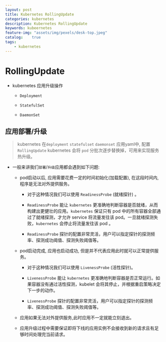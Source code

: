 ```yaml
---
layout: post
title: Kubernetes RollingUpdate
categories: kubernetes
description: Kubernetes RollingUpdate 
keywords: kubeernetes
feature-img: "assets/img/pexels/desk-top.jpeg"
catalog:    true
tags:
    - kubernetes
---
```



# RollingUpdate

  * kubernetes 应用升级操作

    * `Deployment`

    * `StatefulSet`

    * `DaemonSet`


## 应用部署/升级

> kubernetes 在`deployment` `statefulset` `daemonset` 应用yaml中, 配置 `RollingUpdate`  kubernetes 会将 `pod` 分批次逐步替换掉，可用来实现服务热升级。


* 一般来讲我们`部署`/`升级`应用都会遇到如下问题:

  * pod启动以后, 应用需要花费一定的时间初始化(加载配置), 在这段时间内,程序是无法对外提供服务。

    * 对于这种情况我们可以使用 `ReadinessProbe` (就绪探针) 。

    * `ReadinessProbe` 能让 `kubernetes` 更准确地判断容器是否就绪，从而构建出更健壮的应用。`kubernetes` 保证只有 pod 中的所有容器全部通过了就绪探测，才允许 service 将流量发往该 pod。一旦就绪探测失败，`kubernetes` 会停止将流量发往该 pod 。

    * `ReadinessProbe` 探针的配置非常灵活，用户可以指定探针的探测频率、探测成功阈值、探测失败阈值等。

  * pod启动完成, 应用也启动成功, 但是并不代表应用此时就可以正常提供服务。

    * 对于这种情况我们可以使用 `LivenessProbe` (活性探针)。

    * `LivenessProbe` 能让 `kubernetes` 更准确地判断容器是否正常运行。如果容器没有通过活性探测，kubelet 会将其停止，并根据重启策略决定下一步的动作。 

    * `LivenessProbe` 探针的配置非常灵活，用户可以指定探针的探测频率、探测成功阈值、探测失败阈值等。

  * 应用如果无法对外提供服务,此时应用不一定就能立刻退出。

  * 应用升级过程中需要保证即将下线的应用实例不会接收到新的请求且有足够时间处理完当前请求。 




